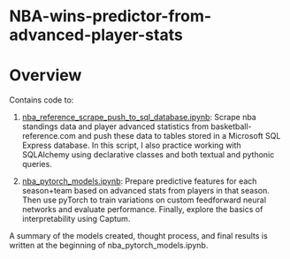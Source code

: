 # NBA-wins-predictor-from-advanced-player-stats

# Overview

Contains code to:
    
1. [nba_reference_scrape_push_to_sql_database.ipynb](/nba_reference_scrape_push_to_sql_database.ipynb): Scrape nba standings data and player advanced statistics from basketball-reference.com and push these data to tables stored in a Microsoft SQL Express database. In this script, I also practice working with SQLAlchemy using declarative classes and both textual and pythonic queries. 

2. [nba_pytorch_models.ipynb](/nba_pytorch_models.ipynb): Prepare predictive features for each season+team based on advanced stats from players in that season. Then use pyTorch to train variations on custom feedforward neural networks and evaluate performance. Finally, explore the basics of interpretability using Captum.     

A summary of the models created, thought process, and final results is written at the beginning of nba_pytorch_models.ipynb.